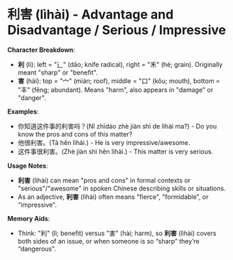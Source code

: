 # **利害 (lìhài) - Advantage and Disadvantage / Serious / Impressive**

**Character Breakdown**:  
- **利** (lì): left = "⻌" (dāo; knife radical), right = "禾" (hé; grain). Originally meant "sharp" or "benefit".  
- **害** (hài): top = "宀" (mián; roof), middle = "口" (kǒu; mouth), bottom = "丰" (fēng; abundant). Means "harm", also appears in "damage" or "danger".

**Examples**:  
- 你知道这件事的利害吗？(Nǐ zhīdào zhè jiàn shì de lìhài ma?) - Do you know the pros and cons of this matter?  
- 他很利害。(Tā hěn lìhài.) - He is very impressive/awesome.  
- 这件事很利害。(Zhè jiàn shì hěn lìhài.) - This matter is very serious.

**Usage Notes**:  
- **利害** (lìhài) can mean "pros and cons" in formal contexts or "serious"/"awesome" in spoken Chinese describing skills or situations.  
- As an adjective, **利害** (lìhài) often means "fierce", "formidable", or "impressive".

**Memory Aids**:  
- Think: "利" (lì; benefit) versus "害" (hài; harm), so **利害** (lìhài) covers both sides of an issue, or when someone is so “sharp” they’re “dangerous”.